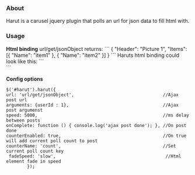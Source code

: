 <h3>About</h3>
Harut is a carusel jquery plugin that polls an url for json data to fill html with.


<h3>Usage</h3>
<strong>Html binding</strong>
url/get/jsonObject returns:
```
{
		"Header": "Picture 1",
		"Items": [{
			"Name": "item1"
		}, {
			"Name": "item2"
		}]
	}
	```
Haruts html binding could look like this:
```
<div id="harut">
    <strong data-harut="text:Header"></strong>
    <span data-harut="foreach:Items">
        <span data-harut="text:Name"></span>
    </span>
</div>
```

<strong>Config options</strong>

```
$('#harut').harut({
url: 'url/get/jsonObject',                                  //Ajax post url
arguments: {userId : 1},                                    //Ajax post argumenst
speed: 5000,                                                //ms delay between posts
onComplete: function () { console.log('ajax post done'); }, //On post done
counterEnabled: true,                                       //On true will add current poll count to post               
counterName: 'count',                                       //Set current poll count key
 fadeSpeed: 'slow',                                          //Html element fade in speed
        });
```
